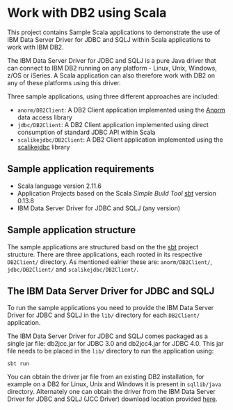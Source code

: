 # Work with DB2 using Scala
This project contains Sample Scala applications to demonstrate the use of IBM Data Server Driver for JDBC and SQLJ within Scala applications to work with IBM DB2. 

The IBM Data Server Driver for JDBC and SQLJ is a pure Java driver that can connect to IBM DB2 running on any platform - Linux, Unix, Windows, z/OS or iSeries. A Scala application can also therefore work with DB2 on any of these platforms using this driver.

Three sample applications, using three different approaches are included:

* `anorm/DB2Client`: A DB2 Client application implemented using the [Anorm](https://www.playframework.com/documentation/2.1.0/ScalaAnorm) data access library
* `jdbc/DB2Client`: A DB2 Client application implemented using direct consumption of standard JDBC API within Scala
* `scalikejdbc/DB2Client`: A DB2 Client application implemented using the [scalikejdbc](http://scalikejdbc.org/) library

## Sample application requirements

* Scala language version  2.11.6
* Application Projects based on the Scala *Simple Build Tool* [sbt](http://www.scala-sbt.org/) version 0.13.8
* IBM Data Server Driver for JDBC and SQLJ (any version)

## Sample application structure

The sample applications are structured basd on the the [sbt](http://www.scala-sbt.org/) project structure. There are three applications, each rooted in its respective `DB2Client/` directory. As mentioned ealrier these are: `anorm/DB2Client/`, `jdbc/DB2Client/` and `scalikejdbc/DB2Client/`. 

## The IBM Data Server Driver for JDBC and SQLJ

To run the sample applications you need to provide the IBM Data Server Driver for JDBC and SQLJ in the `lib/` directory for each `DB2Client/` application. 

The IBM Data Server Driver for JDBC and SQLJ comes packaged as a single jar file: db2jcc.jar for JDBC 3.0 and db2jcc4.jar for JDBC 4.0. This jar file needs to be placed in the `lib/` directory to run the application using:

    sbt run

You can obtain the driver jar file from an existing DB2 installation, for example on a DB2 for Linux, Unix and Windows it is present in `sqllib/java` directory. Alternately one can obtain the driver from the IBM Data Server Driver for JDBC and SQLJ (JCC Driver) download location provided  [here](http://www-01.ibm.com/software/data/db2/linux-unix-windows/downloads.html).

